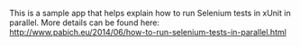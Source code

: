 This is a sample app that helps explain how to run Selenium tests in xUnit in parallel. More details can be found here: http://www.pabich.eu/2014/06/how-to-run-selenium-tests-in-parallel.html
